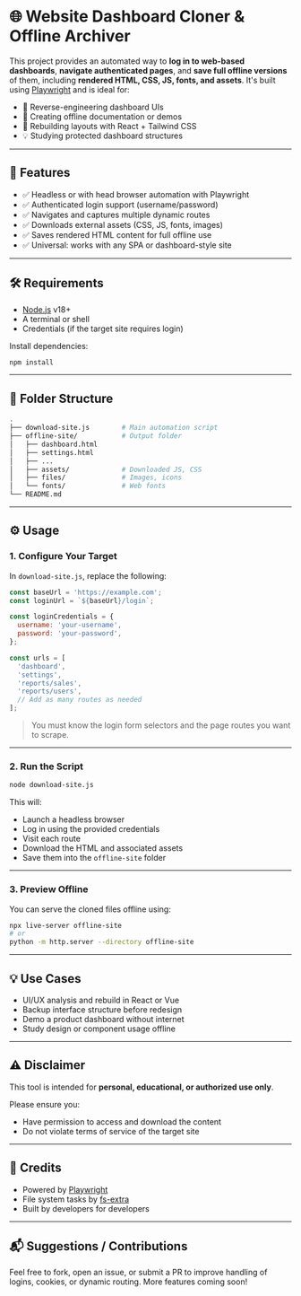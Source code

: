 
# 🌐 Website Dashboard Cloner & Offline Archiver

This project provides an automated way to **log in to web-based dashboards**, **navigate authenticated pages**, and **save full offline versions** of them, including **rendered HTML, CSS, JS, fonts, and assets**. It's built using [Playwright](https://playwright.dev/) and is ideal for:

- 🔄 Reverse-engineering dashboard UIs
- 📁 Creating offline documentation or demos
- 🔧 Rebuilding layouts with React + Tailwind CSS
- 💡 Studying protected dashboard structures

---

## 🚀 Features

- ✅ Headless or with head browser automation with Playwright
- ✅ Authenticated login support (username/password)
- ✅ Navigates and captures multiple dynamic routes
- ✅ Downloads external assets (CSS, JS, fonts, images)
- ✅ Saves rendered HTML content for full offline use
- ✅ Universal: works with any SPA or dashboard-style site

---

## 🛠️ Requirements

- [Node.js](https://nodejs.org/) v18+
- A terminal or shell
- Credentials (if the target site requires login)

Install dependencies:

```bash
npm install
```

---

## 📂 Folder Structure

```bash
.
├── download-site.js        # Main automation script
├── offline-site/           # Output folder
│   ├── dashboard.html
│   ├── settings.html
│   ├── ...
│   ├── assets/             # Downloaded JS, CSS
│   ├── files/              # Images, icons
│   └── fonts/              # Web fonts
└── README.md
```

---

## ⚙️ Usage

### 1. Configure Your Target

In `download-site.js`, replace the following:

```js
const baseUrl = 'https://example.com';
const loginUrl = `${baseUrl}/login`;

const loginCredentials = {
  username: 'your-username',
  password: 'your-password',
};

const urls = [
  'dashboard',
  'settings',
  'reports/sales',
  'reports/users',
  // Add as many routes as needed
];
```

> You must know the login form selectors and the page routes you want to scrape.

---

### 2. Run the Script

```bash
node download-site.js
```

This will:

- Launch a headless browser
- Log in using the provided credentials
- Visit each route
- Download the HTML and associated assets
- Save them into the `offline-site` folder

---

### 3. Preview Offline

You can serve the cloned files offline using:

```bash
npx live-server offline-site
# or
python -m http.server --directory offline-site
```

---

## 💡 Use Cases

- UI/UX analysis and rebuild in React or Vue
- Backup interface structure before redesign
- Demo a product dashboard without internet
- Study design or component usage offline

---

## ⚠️ Disclaimer

This tool is intended for **personal, educational, or authorized use only**.

Please ensure you:
- Have permission to access and download the content
- Do not violate terms of service of the target site

---

## 🙌 Credits

- Powered by [Playwright](https://playwright.dev/)
- File system tasks by [fs-extra](https://github.com/jprichardson/node-fs-extra)
- Built by developers for developers

---

## 📬 Suggestions / Contributions

Feel free to fork, open an issue, or submit a PR to improve handling of logins, cookies, or dynamic routing. More features coming soon!
